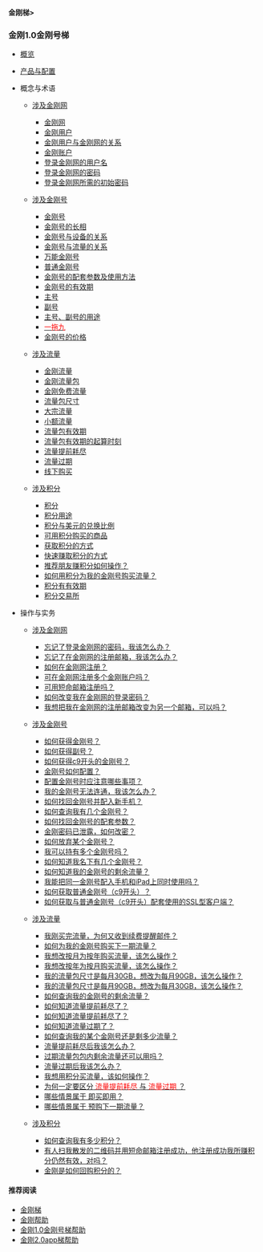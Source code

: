 #### 金刚梯>

### 金刚1.0金刚号梯
- [概览](https://github.com/a2zitpro/web/blob/master/kkproducts1.0.md)
- [产品与配置](https://github.com/a2zitpro/web/blob/master/list_kkproducts1.0.md)

- 概念与术语
  - [涉及金刚网]()
    - [金刚网](https://github.com/a2zitpro/web/blob/master/kksitecn)
    - [金刚用户](https://github.com/a2zitpro/web/blob/master/kkuser)
    - [金刚用户与金刚网的关系](https://github.com/a2zitpro/web/blob/master/mappingrelationshipbetweenkkuser&kksitecn)
    - [金刚账户](https://github.com/a2zitpro/web/blob/master/kkaccount)
    - [登录金刚网的用户名](https://github.com/a2zitpro/web/blob/master/kkusername&passwdonkksitecn)
    - [登录金刚网的密码](https://github.com/a2zitpro/web/blob/master/kkusername&passwdonkksitecn)
    - [登录金刚网所需的初始密码](https://github.com/a2zitpro/web/blob/master/initialpasswdforloginkksitecn)

  - [涉及金刚号]()
    - [金刚号](https://github.com/a2zitpro/web/blob/master/kkid.md)
    - [金刚号的长相](https://github.com/a2zitpro/web/blob/master/kkidform.md)
    - [金刚号与设备的关系](https://github.com/a2zitpro/web/blob/master/mappingrelationshipbetweenkkid&device.md)
    - [金刚号与流量的关系](https://github.com/a2zitpro/web/blob/master/mappingrelationshipbetweenkkid&kkdatatraffic.md)
    - [万能金刚号](https://github.com/a2zitpro/web/blob/master/multipurposekkid.md)
    - [普通金刚号](https://github.com/a2zitpro/web/blob/master/singlepurposekkid.md)
    - [金刚号的配套参数及使用方法](https://github.com/a2zitpro/web/blob/master/parametersofkkid.md)
    - [金刚号的有效期](https://github.com/a2zitpro/web/blob/master/kkidvalidity.md)
    - [主号](https://github.com/a2zitpro/web/blob/master/mainkkid.md) 
    - [副号](https://github.com/a2zitpro/web/blob/master/auxiliarykkid.md)
    - [主号、副号的用途](https://github.com/a2zitpro/web/blob/master/useofkkid.md) 
    - [<font color="Red"> 一拖九 </font>](https://github.com/a2zitpro/web/blob/master/onefornine.md)
    - [金刚号的价格](https://github.com/a2zitpro/web/blob/master/kkidprice.md)
  - [涉及流量]()
    - [金刚流量](https://github.com/a2zitpro/web/blob/master/kkdatatraffic)
    - [金刚流量包](https://github.com/a2zitpro/web/blob/master/kkdatatrafficpackage)
    - [金刚免费流量](https://github.com/a2zitpro/web/blob/master/kkdatatrafficfree)
    - [流量包尺寸](https://github.com/a2zitpro/web/blob/master/kkdatatrafficsize)
    - [大宗流量](https://github.com/a2zitpro/web/blob/master/bulkkkdatatraffic)
    - [小额流量](https://github.com/a2zitpro/web/blob/master/smallamountkkdatatraffic)
    - [流量包有效期](https://github.com/a2zitpro/web/blob/master/kkdatatrafficvalidityperiod)
    - [流量包有效期的起算时刻](https://github.com/a2zitpro/web/blob/master/kkdatatrafficpakagevalidityperiodstarttime)
    - [流量提前耗尽](https://github.com/a2zitpro/web/blob/master/kkdatatrafficisexhaustedearly)
    - [流量过期](https://github.com/a2zitpro/web/blob/master/kkdatatrafficexpired)
    - [线下购买](https://github.com/a2zitpro/web/blob/master/offlinepurchasedatatraffic)

  - [涉及积分]()
    - [积分](https://github.com/a2zitpro/web/blob/master/kkpoints)
    - [积分用途](https://github.com/a2zitpro/web/blob/master/useofkkpoints)
    - [积分与美元的兑换比例](https://github.com/a2zitpro/web/blob/master/kkpointstoexchangedollars)
    - [可用积分购买的商品](https://github.com/a2zitpro/web/blob/master/kkgoodsthatcanbepurchasedwithkkpoints)
    - [获取积分的方式](https://github.com/a2zitpro/web/blob/master/waystoearnkkpoints)
    - [快速赚取积分的方式](https://github.com/a2zitpro/web/blob/master/toearnpointsquickly)
    - [推荐朋友赚积分如何操作？](https://github.com/a2zitpro/web/blob/master/workingmethodsofkkreferee)
    - [如何用积分为我的金刚号购买流量？](https://github.com/a2zitpro/web/blob/master/thewaytobuydatatrafficwithpoints)
    - [积分有有效期](https://github.com/a2zitpro/web/blob/master/kkpointsexpired)
    - [积分交易所](https://github.com/a2zitpro/web/blob/master/kkpointexchange)


- 操作与实务
  - [涉及金刚网]()
    - [忘记了登录金刚网的密码，我该怎么办？](https://a2zitpro.github.io/web/forgettenpasswdonkksite)
    - [忘记了在金刚网的注册邮箱，我该怎么办？](https://a2zitpro.github.io/web/forgettenregemailaddress)
    - [如何在金刚网注册？](https://a2zitpro.github.io/web/reginkksitecn)
    - [可在金刚网注册多个金刚账户吗？](https://a2zitpro.github.io/web/mutimailboxreginkksitecn)
    - [可用短命邮箱注册吗？](https://a2zitpro.github.io/web/disposableemailreg)
    - [如何改变我在金刚网的登录密码？]()
    - [我想把我在金刚网的注册邮箱改变为另一个邮箱，可以吗？]()

  - [涉及金刚号]()
    - [如何获得金刚号？](https://a2zitpro.github.io/web/getkkid)
    - [如何获得副号？](https://a2zitpro.github.io/web/getauxiliarykkid)
    - [如何获得c9开头的金刚号？](https://a2zitpro.github.io/web/getkkidstartingwithc9)
    - [金刚号如何配置？](https://a2zitpro.github.io/web/list_kkproducts1.0)
    - [配置金刚号时应注意哪些事项？](https://a2zitpro.github.io/web/configurationconsiderations)
    - [我的金刚号无法连通，我该怎么办？](https://a2zitpro.github.io/web/)
    - [如何找回金刚号并配入新手机？](https://a2zitpro.github.io/web/changetoanewphone)
    - [如何查询我有几个金刚号？](https://a2zitpro.github.io/web/howmanykkiddoihave)
    - [如何找回金刚号的配套参数？](https://a2zitpro.github.io/web/getbackparameters)
    - [金刚密码已泄露，如何改密？](https://a2zitpro.github.io/web/changekkidpasswd)
    - [如何放弃某个金刚号？](https://a2zitpro.github.io/web/kkiddrop)
    - [我可以持有多个金刚号吗？](https://a2zitpro.github.io/web/mappingrelationshipbetweenkkid&kkuser)
    - [如何知道我名下有几个金刚号？](https://a2zitpro.github.io/web/howmanykkiddoihave)
    - [如何知道我的金刚号的剩余流量？](https://a2zitpro.github.io/web/howmanykkiddoihave)
    - [我能把同一金刚号配入手机和iPad上同时使用吗？](https://a2zitpro.github.io/web/onefornine)
    - [如何获取普通金刚号（c9开头）？](https://a2zitpro.github.io/web/getkkidstartingwithc9)
    - [如何获取与普通金刚号（c9开头）配套使用的SSL型客户端？](https://a2zitpro.github.io/web/getSSLclientapp)



  - [涉及流量]()
    - [我刚买完流量，为何又收到续费提醒邮件？](https://a2zitpro.github.io/web/刚买流量又被提醒续费)
    - [如何为我的金刚号购买下一期流量？]()
    - [我想改按月为按年购买流量，该怎么操作？]()
    - [我想改按年为按月购买流量，该怎么操作？]()
    - [我的流量包尺寸是每月30GB，想改为每月90GB，该怎么操作？]()
    - [我的流量包尺寸是每月90GB，想改为每月30GB，该怎么操作？]()
    - [如何查询我的金刚号的剩余流量？](https://a2zitpro.github.io/web/howmanykkiddoihave)
    - [如何知道流量提前耗尽了？](https://a2zitpro.github.io/web/流量提前耗尽的识别)
    - [如何知道流量提前耗尽了？](https://a2zitpro.github.io/web/kkdatatrafficisexhaustedearlyidentify)
    - [如何知道流量过期了？](https://a2zitpro.github.io/web/kkdatatrafficexpiredidentify)
    - [如何查询我的某个金刚号还是剩多少流量？](https://a2zitpro.github.io/web/howmanykkiddoihave)
    - [流量提前耗尽后我该怎么办？](https://a2zitpro.github.io/web/)
    - [过期流量包包内剩余流量还可以用吗？](https://a2zitpro.github.io/web/流量包过期后剩余流量还可以用吗)
    - [流量过期后我该怎么办？](https://a2zitpro.github.io/web/)
    - [我想用积分买流量，该如何操作？](https://a2zitpro.github.io/web/thewaytobuydatatrafficwithpoints)
    - [为何一定要区分<font color="Red"> 流量提前耗尽 </font>与<font color="Red"> 流量过期 </font>？](https://a2zitpro.github.io/web/reasonsfordistinguishingbetweenkkdatatrafficexpiration&earlyexhaustion)
    - [哪些情景属于 即买即用？](https://a2zitpro.github.io/web/哪些情景属于即买即用)
    - [哪些情景属于 预购下一期流量？](https://a2zitpro.github.io/web/哪些情景属于预购下一期流量)

  - [涉及积分]()
    - [如何查询我有多少积分？]()
    - [有人扫我散发的二维码并用短命邮箱注册成功，他注册成功我所赚积分仍然有效，对吗？](https://a2zitpro.github.io/web/短命邮箱注册之奖励积分)
    - [金刚是如何回购积分的？](https://a2zitpro.github.io/web/buybackpoints)

#### 推荐阅读

- [金刚梯](https://a2zitpro.github.io/web/dlb)
- [金刚帮助](https://a2zitpro.github.io/web/list_helpkkvpn)
- [金刚1.0金刚号梯帮助](https://a2zitpro.github.io/web/list_helpkkvpn1.0)
- [金刚2.0app梯帮助](https://a2zitpro.github.io/web/list_helpkkvpn2.0)
